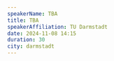 ```yaml
---
speakerName: TBA
title: TBA
speakerAffiliation: TU Darmstadt
date: 2024-11-08 14:15
duration: 30
city: darmstadt
---
```

